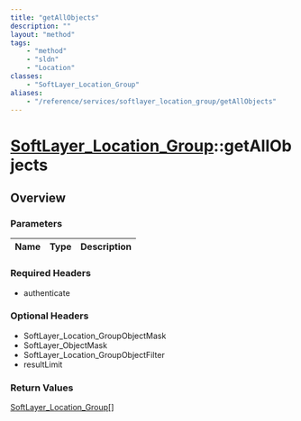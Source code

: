 ```yaml
---
title: "getAllObjects"
description: ""
layout: "method"
tags:
    - "method"
    - "sldn"
    - "Location"
classes:
    - "SoftLayer_Location_Group"
aliases:
    - "/reference/services/softlayer_location_group/getAllObjects"
---
```

# [SoftLayer_Location_Group](/reference/services/SoftLayer_Location_Group)::getAllObjects




## Overview 


### Parameters 
|Name | Type | Description |
| --- | --- | --- |


### Required Headers
* authenticate

### Optional Headers
* SoftLayer_Location_GroupObjectMask
* SoftLayer_ObjectMask
* SoftLayer_Location_GroupObjectFilter
* resultLimit

### Return Values
<a href='/reference/datatypes/SoftLayer_Location_Group'>SoftLayer_Location_Group[] </a>

